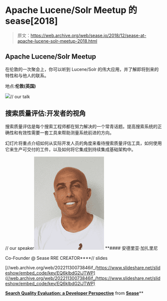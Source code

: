 # Apache Lucene/Solr Meetup 的 sease[2018]

> 原文：<https://web.archive.org/web/sease.io/2018/12/sease-at-apache-lucene-solr-meetup-2018.html>

## Apache Lucene/Solr Meetup

在伦敦的一次聚会上，你可以听到 Lucene/Solr 的伟大应用，并了解即将到来的特性和与他人的联系。

地点:**伦敦(英国)**

![](img/e9f4089ffa11eb425cb0a16588d17630.png)// our talk

## 搜索质量评估:开发者的视角

搜索质量评估是每个搜索工程师都在努力解决的一个常青话题。提高搜索系统的正确性和有效性需要一套工具来帮助测量系统前进的方向。

幻灯片将重点介绍如何从实际开发人员的角度来看待搜索质量评估工具，如何使用它来生产可交付的工件，以及如何将它集成到持续集成基础架构中。

// our speaker![](img/a7299b83c3c5bea28bdccd24b1585ec6.png)[](https://web.archive.org/web/20221130073846/https://twitter.com/agazzarini)*[](https://web.archive.org/web/20221130073846/https://www.linkedin.com/in/andreagazzarini/)* **#### 安德里亚·加扎里尼

Co-Founder @ Sease
RRE CREATOR****// slides

[//web.archive.org/web/20221130073846if_/https://www.slideshare.net/slideshow/embed_code/key/EQ6klbdG2iJTWP](//web.archive.org/web/20221130073846if_/https://www.slideshare.net/slideshow/embed_code/key/EQ6klbdG2iJTWP)

**[Search Quality Evaluation: a Developer Perspective](//web.archive.org/web/20221130073846/https://www.slideshare.net/SeaseLtd/search-quality-evaluation-a-developer-perspective-250065329 "Search Quality Evaluation: a Developer Perspective")** from **[Sease](https://web.archive.org/web/20221130073846/https://www.slideshare.net/SeaseLtd)****